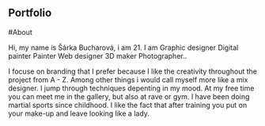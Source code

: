 ## Portfolio

#About

Hi, my name is Šárka Bucharová, i am 21.
I am Graphic designer
     Digital painter
     Painter
     Web designer
     3D maker
     Photographer..

I focuse on branding that I prefer because I like the creativity throughout the project from A - Z.
Among other things i would call myself more like a mix designer. I jump through techniques depenting in my mood.
At my free time you can meet me in the gallery, but also at rave or gym. I have been doing martial sports since childhood. 
I like the fact that after training you put on your make-up and leave looking like a lady. 
